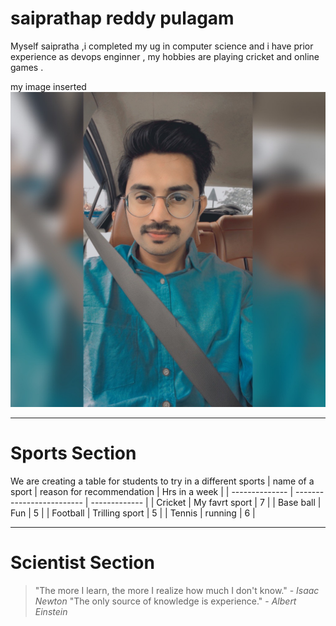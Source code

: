 # saiprathap reddy pulagam
Myself saipratha ,i completed my ug in computer science and i have prior experience  as devops enginner , my hobbies are playing cricket and online games .

my image inserted
![my image](MicrosoftTeams-image.png) 

------------------------------------
# Sports Section
We are creating a table for students to try in a different sports 
| name of a sport | reason for recommendation | Hrs in a week |
| --------------  | ------------------------- | ------------- |
| Cricket         | My favrt sport            |    7          |
| Base ball       | Fun                       |    5          |
| Football        | Trilling sport            |    5          |
| Tennis          | running                   |    6          |

-------------------------------------------------------------
# Scientist Section
> "The more I learn, the more I realize how much I don't know." - *Isaac Newton*
> "The only source of knowledge is experience." - *Albert Einstein*